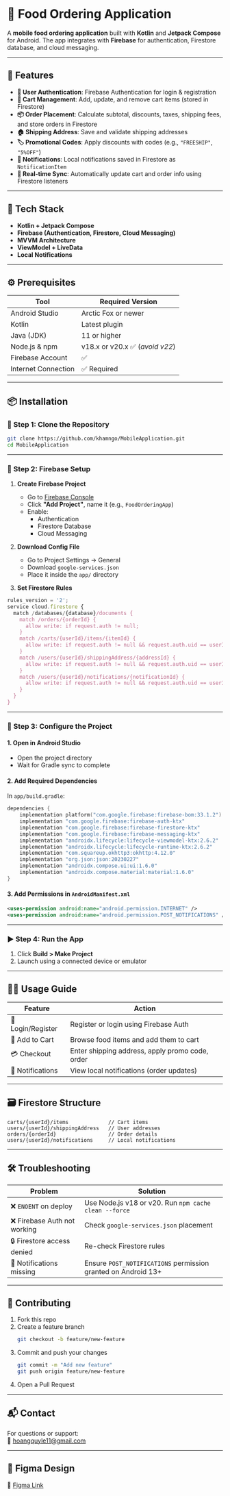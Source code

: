 # 🍔 Food Ordering Application

A **mobile food ordering application** built with **Kotlin** and **Jetpack Compose** for Android. The app integrates with **Firebase** for authentication, Firestore database, and cloud messaging.

---

## 📱 Features

- **🔐 User Authentication**: Firebase Authentication for login & registration  
- **🛒 Cart Management**: Add, update, and remove cart items (stored in Firestore)  
- **📦 Order Placement**: Calculate subtotal, discounts, taxes, shipping fees, and store orders in Firestore  
- **🏠 Shipping Address**: Save and validate shipping addresses  
- **🏷️ Promotional Codes**: Apply discounts with codes (e.g., `"FREESHIP"`, `"5%OFF"`)  
- **🔔 Notifications**: Local notifications saved in Firestore as `NotificationItem`  
- **🔄 Real-time Sync**: Automatically update cart and order info using Firestore listeners  

---

## 🚀 Tech Stack

- **Kotlin + Jetpack Compose**  
- **Firebase (Authentication, Firestore, Cloud Messaging)**  
- **MVVM Architecture**  
- **ViewModel + LiveData**  
- **Local Notifications**  

---

## ⚙️ Prerequisites

| Tool                | Required Version     |
|---------------------|----------------------|
| Android Studio      | Arctic Fox or newer  |
| Kotlin              | Latest plugin        |
| Java (JDK)          | 11 or higher         |
| Node.js & npm       | v18.x or v20.x ✅ (*avoid v22*) |
| Firebase Account    | ✅                   |
| Internet Connection | ✅ Required          |

---

## 📦 Installation

### 🔁 Step 1: Clone the Repository

```bash
git clone https://github.com/khamngo/MobileApplication.git
cd MobileApplication
```

---

### 🔧 Step 2: Firebase Setup

1. **Create Firebase Project**
   - Go to [Firebase Console](https://console.firebase.google.com/)
   - Click **"Add Project"**, name it (e.g., `FoodOrderingApp`)
   - Enable:
     - Authentication
     - Firestore Database
     - Cloud Messaging

2. **Download Config File**
   - Go to Project Settings → General  
   - Download `google-services.json`  
   - Place it inside the `app/` directory

3. **Set Firestore Rules**

```js
rules_version = '2';
service cloud.firestore {
  match /databases/{database}/documents {
    match /orders/{orderId} {
      allow write: if request.auth != null;
    }
    match /carts/{userId}/items/{itemId} {
      allow write: if request.auth != null && request.auth.uid == userId;
    }
    match /users/{userId}/shippingAddress/{addressId} {
      allow write: if request.auth != null && request.auth.uid == userId;
    }
    match /users/{userId}/notifications/{notificationId} {
      allow write: if request.auth != null && request.auth.uid == userId;
    }
  }
}
```

---

### 🧱 Step 3: Configure the Project

#### 1. Open in Android Studio
- Open the project directory
- Wait for Gradle sync to complete

#### 2. Add Required Dependencies

In `app/build.gradle`:

```kotlin
dependencies {
    implementation platform("com.google.firebase:firebase-bom:33.1.2")
    implementation "com.google.firebase:firebase-auth-ktx"
    implementation "com.google.firebase:firebase-firestore-ktx"
    implementation "com.google.firebase:firebase-messaging-ktx"
    implementation "androidx.lifecycle:lifecycle-viewmodel-ktx:2.6.2"
    implementation "androidx.lifecycle:lifecycle-runtime-ktx:2.6.2"
    implementation "com.squareup.okhttp3:okhttp:4.12.0"
    implementation "org.json:json:20230227"
    implementation "androidx.compose.ui:ui:1.6.0"
    implementation "androidx.compose.material:material:1.6.0"
}
```

#### 3. Add Permissions in `AndroidManifest.xml`

```xml
<uses-permission android:name="android.permission.INTERNET" />
<uses-permission android:name="android.permission.POST_NOTIFICATIONS" />
```

---

### ▶️ Step 4: Run the App

1. Click **Build > Make Project**
2. Launch using a connected device or emulator

---

## 🧑‍💻 Usage Guide

| Feature         | Action                                         |
|-----------------|------------------------------------------------|
| 🔐 Login/Register | Register or login using Firebase Auth        |
| 🛒 Add to Cart   | Browse food items and add them to cart        |
| 💳 Checkout      | Enter shipping address, apply promo code, order |
| 🔔 Notifications | View local notifications (order updates)     |

---

## 🗃️ Firestore Structure

```
carts/{userId}/items             // Cart items
users/{userId}/shippingAddress   // User addresses
orders/{orderId}                 // Order details
users/{userId}/notifications     // Local notifications
```

---

## 🛠️ Troubleshooting

| Problem                     | Solution |
|-----------------------------|----------|
| ❌ `ENOENT` on deploy        | Use Node.js v18 or v20. Run `npm cache clean --force` |
| ❌ Firebase Auth not working | Check `google-services.json` placement |
| 🔒 Firestore access denied   | Re-check Firestore rules |
| 🔕 Notifications missing     | Ensure `POST_NOTIFICATIONS` permission granted on Android 13+ |

---

## 🧩 Contributing

1. Fork this repo
2. Create a feature branch  
   ```bash
   git checkout -b feature/new-feature
   ```
3. Commit and push your changes  
   ```bash
   git commit -m "Add new feature"
   git push origin feature/new-feature
   ```
4. Open a Pull Request

---

## 📬 Contact

For questions or support:  
📧 [hoangquyle11@gmail.com](mailto:hoangquyle11@gmail.com)

---

## 🎨 Figma Design

🔗 [Figma Link](https://www.figma.com/design/nL7WPVvpkNuyt2ISamGSgg/Ung-Dung?node-id=0-1&t=d76lABNB3dorc4Jw-1)
